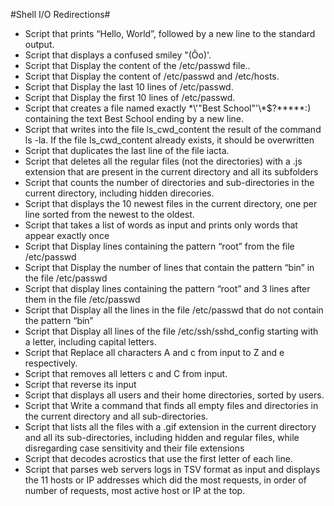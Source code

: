   #Shell I/O Redirections#
- Script that prints “Hello, World”, followed by a new line to the standard output.
- Script that displays a confused smiley "(Ôo)'.
- Script that Display the content of the /etc/passwd file..
- Script that Display the content of /etc/passwd and /etc/hosts.
- Script that Display the last 10 lines of /etc/passwd.
- Script that Display the first 10 lines of /etc/passwd.
- Script that creates a file named exactly \*\\'"Best School"\'\\*$\?\*\*\*\*\*:) containing the text Best School ending by a new line.
- Script that writes into the file ls_cwd_content the result of the command ls -la. If the file ls_cwd_content already exists, it should be overwritten 
- Script that duplicates the last line of the file iacta.
- Script that deletes all the regular files (not the directories) with a .js extension that are present in the current directory and all its subfolders
- Script that counts the number of directories and sub-directories in the current directory, including hidden direcories.
- Script that displays the 10 newest files in the current directory, one per line sorted from the newest to the oldest.
- Script that takes a list of words as input and prints only words that appear exactly once
- Script that Display lines containing the pattern “root” from the file /etc/passwd
- Script that Display the number of lines that contain the pattern “bin” in the file /etc/passwd
- Script that display lines containing the pattern “root” and 3 lines after them in the file /etc/passwd
- Script that Display all the lines in the file /etc/passwd that do not contain the pattern “bin”
- Script that Display all lines of the file /etc/ssh/sshd_config starting with a letter, including capital letters. 
- Script that Replace all characters A and c from input to Z and e respectively.
- Script that removes all letters c and C from input.
- Script that reverse its input
- Script that displays all users and their home directories, sorted by users.
- Script that Write a command that finds all empty files and directories in the current directory and all sub-directories.
- Script that lists all the files with a .gif extension in the current directory and all its sub-directories, including hidden and regular files, while disregarding case sensitivity and their file extensions
- Script that decodes acrostics that use the first letter of each line.
- Script that parses web servers logs in TSV format as input and displays the 11 hosts or IP addresses which did the most requests, in order of number of requests, most active host or IP at the top.
